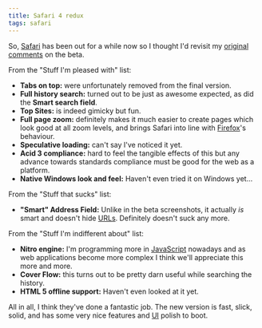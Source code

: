 ```yaml
---
title: Safari 4 redux
tags: safari
---
```


So, [Safari](/wiki/Safari) has been out for a while now so I thought I'd revisit my [original comments](/safari-4-comments) on the beta.

From the "Stuff I'm pleased with" list:

-   **Tabs on top:** were unfortunately removed from the final version.
-   **Full history search:** turned out to be just as awesome expected, as did the **Smart search field**.
-   **Top Sites:** is indeed gimicky but fun.
-   **Full page zoom:** definitely makes it much easier to create pages which look good at all zoom levels, and brings Safari into line with [Firefox](/wiki/Firefox)'s behaviour.
-   **Speculative loading:** can't say I've noticed it yet.
-   **Acid 3 compliance:** hard to feel the tangible effects of this but any advance towards standards compliance must be good for the web as a platform.
-   **Native Windows look and feel:** Haven't even tried it on Windows yet...

From the "Stuff that sucks" list:

-   **"Smart" Address Field:** Unlike in the beta screenshots, it actually *is* smart and doesn't hide [URLs](/wiki/URLs). Definitely doesn't suck any more.

From the "Stuff I'm indifferent about" list:

-   **Nitro engine:** I'm programming more in [JavaScript](/wiki/JavaScript) nowadays and as web applications become more complex I think we'll appreciate this more and more.
-   **Cover Flow:** this turns out to be pretty darn useful while searching the history.
-   **HTML 5 offline support:** Haven't even looked at it yet.

All in all, I think they've done a fantastic job. The new version is fast, slick, solid, and has some very nice features and [UI](/wiki/UI) polish to boot.
